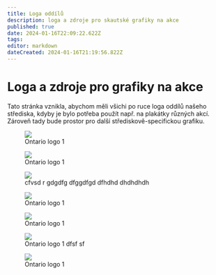 ```yaml
---
title: Loga oddílů
description: loga a zdroje pro skautské grafiky na akce
published: true
date: 2024-01-16T22:09:22.622Z
tags: 
editor: markdown
dateCreated: 2024-01-16T21:19:56.822Z
---
```


# Loga a zdroje pro grafiky na akce
Tato stránka vznikla, abychom měli všichi po ruce loga oddílů našeho střediska, kdyby je bylo potřeba použít např. na plakátky různých akcí. Zároveň tady bude prostor pro další střediskově-specifickou grafiku.
<div class="flex">
<figure>
  <img src="/loga/ontario/blue_notext.png">
  <figcaption>Ontario logo 1</figcaption>
</figure>

<figure>
  <img src="/loga/ontario/blue_notext.png">
  <figcaption>Ontario logo 1</figcaption>
</figure>

<figure>
  <img src="/loga/ontario/blue_notext.png">
  <figcaption>cfvsd r gdgdfg  dfggdfgd dfhdhd dhdhdhdh</figcaption>
</figure>

<figure>
  <img src="/loga/ontario/blue_notext.png">
  <figcaption>Ontario logo 1</figcaption>
</figure>

<figure>
  <img src="/loga/ontario/blue_notext.png">
  <figcaption>Ontario logo 1</figcaption>
</figure>

<figure>
  <img src="/loga/ontario/blue_notext.png">
  <figcaption>Ontario logo 1  dfsf sf</figcaption>
</figure>

<figure>
  <img src="/loga/ontario/blue_notext.png">
  <figcaption>Ontario logo 1</figcaption>
</figure>
  
</div>